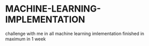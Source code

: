 # MACHINE-LEARNING-IMPLEMENTATION
challenge with me in all machine learning imlementation finished in maximum in  1 week 
